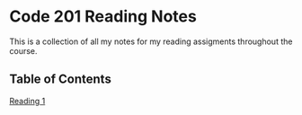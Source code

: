 # Code 201 Reading Notes

This is a collection of all my notes for my reading assigments throughout the course.

## Table of Contents

[Reading 1](reading-01.md)
